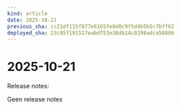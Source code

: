 ```yaml
---
kind: article
date: 2025-10-21
previous_sha: cc21df115f877e6165fe8d0c9f5d4b5b5c7bff62
deployed_sha: 23c85f191517eabd753e38db14c0298adca50886
---
```


# 2025-10-21

Release notes:

Geen release notes
